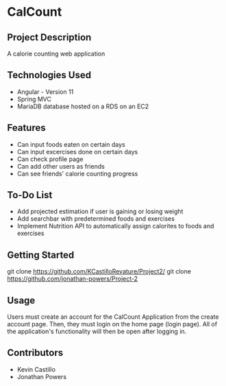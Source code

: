 # CalCount
## Project Description
A calorie counting web application

## Technologies Used
* Angular - Version 11   
* Spring MVC  
* MariaDB database hosted on a RDS on an EC2 

## Features
* Can input foods eaten on certain days
* Can input excercises done on certain days
* Can check profile page
* Can add other users as friends
* Can see friends' calorie counting progress

## To-Do List
* Add projected estimation if user is gaining or losing weight
* Add searchbar with predetermined foods and exercises
* Implement Nutrition API to automatically assign calorites to foods and exercises

## Getting Started
git clone https://github.com/KCastilloRevature/Project2/
git clone https://github.com/jonathan-powers/Project-2

## Usage
Users must create an account for the CalCount Application from the 
create account page. Then, they must login on the home page (login page). 
All of the application's functionality will then be open after logging in.

## Contributors
* Kevin Castillo
* Jonathan Powers
